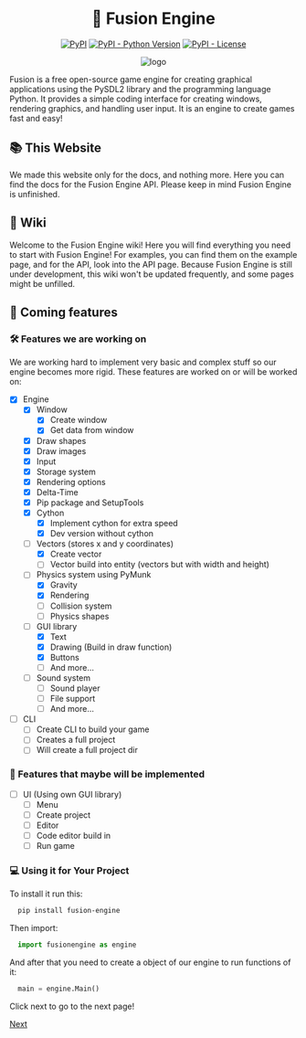 

<h1 align="center">🚀 Fusion Engine</h1>
<p align="center">
<a href="https://pypi.org/project/fusion-engine"><img alt="PyPI" src="https://img.shields.io/pypi/v/fusion-engine"></a>
<a href="https://pypi.org/project/fusion-engine"><img alt="PyPI - Python Version" src="https://img.shields.io/pypi/pyversions/fusion-engine"></a>
<a href="https://pypi.org/project/fusion-engine"><img alt="PyPI - License" src="https://img.shields.io/pypi/l/fusion-engine?color=blue"></a>
</p>


<p align="center">
  <img src="https://user-images.githubusercontent.com/106883655/233103547-5693b2a3-22b9-4b68-ac2a-7220f16d48df.png" alt="logo">
</p>


Fusion is a free open-source game engine for creating graphical applications using the PySDL2 library and the programming language Python. It provides a simple coding interface for creating windows, rendering graphics, and handling user input. It is an engine to create games fast and easy!

## 📚 This Website

We made this website only for the docs, and nothing more. Here you can find the docs for the Fusion Engine API. Please keep in mind Fusion Engine is unfinished.

## 📖 Wiki

Welcome to the Fusion Engine wiki!
Here you will find everything you need to start with Fusion Engine! For examples, you can find them on the example page, and for the API, look into the API page.
Because Fusion Engine is still under development, this wiki won't be updated frequently, and some pages might be unfilled.

## 📯 Coming features

### 🛠️ Features we are working on

We are working hard to implement very basic and complex stuff so our engine becomes more rigid. These features are worked on or will be worked on:

- [x] Engine
  - [x] Window
    - [x] Create window
    - [x] Get data from window
  - [x] Draw shapes
  - [x] Draw images
  - [x] Input
  - [x] Storage system
  - [x] Rendering options
  - [x] Delta-Time
  - [x] Pip package and SetupTools
  - [x] Cython
    - [x] Implement cython for extra speed
    - [x] Dev version without cython
  - [ ] Vectors (stores x and y coordinates)
    - [x] Create vector
    - [ ] Vector build into entity (vectors but with width and height)
  - [ ] Physics system using PyMunk
    - [x] Gravity
    - [x] Rendering
    - [ ] Collision system
    - [ ] Physics shapes
  - [ ] GUI library
    - [x] Text
    - [x] Drawing (Build in draw function)
    - [x] Buttons
    - [ ] And more...
  - [ ] Sound system
    - [ ] Sound player
    - [ ] File support
    - [ ] And more...
- [ ] CLI
  - [ ] Create CLI to build your game
  - [ ] Creates a full project
  - [ ] Will create a full project dir

### 🔩 Features that maybe will be implemented

- [ ] UI (Using own GUI library)
  - [ ] Menu
  - [ ] Create project
  - [ ] Editor
  - [ ] Code editor build in
  - [ ] Run game

### 💻 Using it for Your Project

To install it run this:

```bash
  pip install fusion-engine
```

Then import:

```python
  import fusionengine as engine
```

And after that you need to create a object of our engine to run functions of it:

```python
  main = engine.Main()
```

Click next to go to the next page!

[Next](wiki/api.md)
